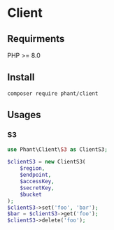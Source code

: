 # Client

## Requirments

PHP >= 8.0


## Install

`composer require phant/client`


## Usages

### S3

```php
use Phant\Client\S3 as ClientS3;

$clientS3 = new ClientS3(
	$region,
	$endpoint,
	$accessKey,
	$secretKey,
	$bucket
);
$clientS3->set('foo', 'bar');
$bar = $clientS3->get('foo');
$clientS3->delete('foo');
```
